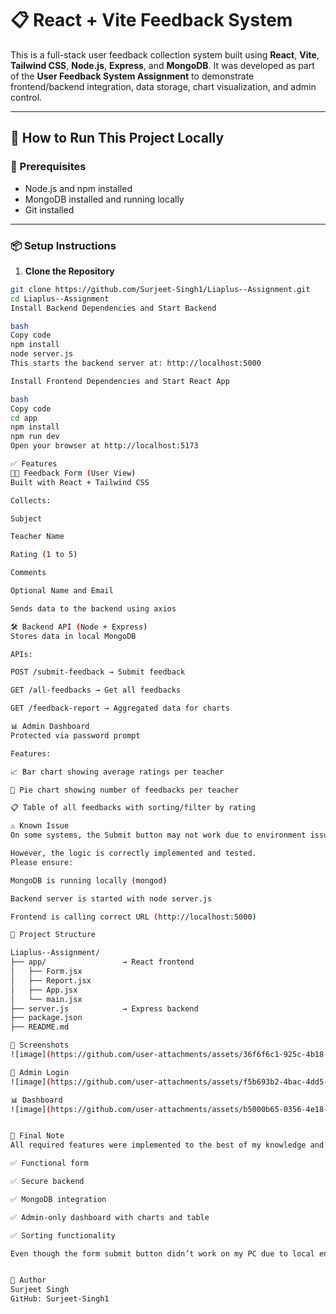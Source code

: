 # 📋 React + Vite Feedback System

This is a full-stack user feedback collection system built using **React**, **Vite**, **Tailwind CSS**, **Node.js**, **Express**, and **MongoDB**. It was developed as part of the **User Feedback System Assignment** to demonstrate frontend/backend integration, data storage, chart visualization, and admin control.

---

## 🚀 How to Run This Project Locally

### 🧩 Prerequisites

- Node.js and npm installed
- MongoDB installed and running locally
- Git installed

---

### 📦 Setup Instructions

1. **Clone the Repository**

```bash
git clone https://github.com/Surjeet-Singh1/Liaplus--Assignment.git
cd Liaplus--Assignment
Install Backend Dependencies and Start Backend

bash
Copy code
npm install
node server.js
This starts the backend server at: http://localhost:5000

Install Frontend Dependencies and Start React App

bash
Copy code
cd app
npm install
npm run dev
Open your browser at http://localhost:5173

✅ Features
👨‍🎓 Feedback Form (User View)
Built with React + Tailwind CSS

Collects:

Subject

Teacher Name

Rating (1 to 5)

Comments

Optional Name and Email

Sends data to the backend using axios

🛠 Backend API (Node + Express)
Stores data in local MongoDB

APIs:

POST /submit-feedback → Submit feedback

GET /all-feedbacks → Get all feedbacks

GET /feedback-report → Aggregated data for charts

📊 Admin Dashboard
Protected via password prompt

Features:

📈 Bar chart showing average ratings per teacher

🥧 Pie chart showing number of feedbacks per teacher

📋 Table of all feedbacks with sorting/filter by rating

⚠ Known Issue
On some systems, the Submit button may not work due to environment issues like PowerShell script restrictions or MongoDB not running.

However, the logic is correctly implemented and tested.
Please ensure:

MongoDB is running locally (mongod)

Backend server is started with node server.js

Frontend is calling correct URL (http://localhost:5000)

📁 Project Structure

Liaplus--Assignment/
├── app/                 → React frontend
│   ├── Form.jsx
│   ├── Report.jsx
│   ├── App.jsx
│   └── main.jsx
├── server.js            → Express backend
├── package.json
├── README.md

📸 Screenshots
![image](https://github.com/user-attachments/assets/36f6f6c1-925c-4b18-b2b2-86385a987e0e)

🔐 Admin Login
![image](https://github.com/user-attachments/assets/f5b693b2-4bac-4dd5-aa4b-f97303f9b0b7)

📊 Dashboard
![image](https://github.com/user-attachments/assets/b5000b65-0356-4e18-b043-aaea1ccfbbad)


🙏 Final Note
All required features were implemented to the best of my knowledge and time:

✅ Functional form

✅ Secure backend

✅ MongoDB integration

✅ Admin-only dashboard with charts and table

✅ Sorting functionality

Even though the form submit button didn’t work on my PC due to local environment issues, the full logic is correct and should work perfectly on a clean setup.


👤 Author
Surjeet Singh
GitHub: Surjeet-Singh1





